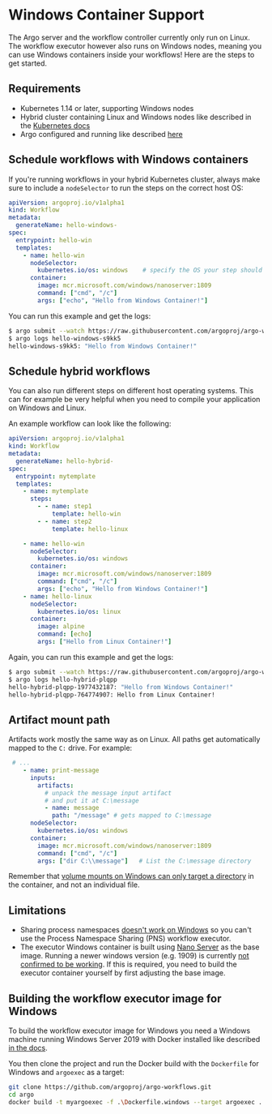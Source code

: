 # Windows Container Support

The Argo server and the workflow controller currently only run on Linux. The workflow executor however also runs on Windows nodes, meaning you can use Windows containers inside your workflows! Here are the steps to get started.

## Requirements

* Kubernetes 1.14 or later, supporting Windows nodes
* Hybrid cluster containing Linux and Windows nodes like described in the [Kubernetes docs](https://kubernetes.io/docs/setup/production-environment/windows/user-guide-windows-containers/)
* Argo configured and running like described [here](quick-start.md)

## Schedule workflows with Windows containers

If you're running workflows in your hybrid Kubernetes cluster, always make sure to include a `nodeSelector` to run the steps on the correct host OS:

```yaml
apiVersion: argoproj.io/v1alpha1
kind: Workflow
metadata:
  generateName: hello-windows-
spec:
  entrypoint: hello-win
  templates:
    - name: hello-win
      nodeSelector:
        kubernetes.io/os: windows    # specify the OS your step should run on
      container:
        image: mcr.microsoft.com/windows/nanoserver:1809
        command: ["cmd", "/c"]
        args: ["echo", "Hello from Windows Container!"]
```

You can run this example and get the logs:

```bash
$ argo submit --watch https://raw.githubusercontent.com/argoproj/argo-workflows/master/examples/hello-windows.yaml
$ argo logs hello-windows-s9kk5
hello-windows-s9kk5: "Hello from Windows Container!"
```

## Schedule hybrid workflows

You can also run different steps on different host operating systems. This can for example be very helpful when you need to compile your application on Windows and Linux.

An example workflow can look like the following:

```yaml
apiVersion: argoproj.io/v1alpha1
kind: Workflow
metadata:
  generateName: hello-hybrid-
spec:
  entrypoint: mytemplate
  templates:
    - name: mytemplate
      steps:
        - - name: step1
            template: hello-win
        - - name: step2
            template: hello-linux

    - name: hello-win
      nodeSelector:
        kubernetes.io/os: windows
      container:
        image: mcr.microsoft.com/windows/nanoserver:1809
        command: ["cmd", "/c"]
        args: ["echo", "Hello from Windows Container!"]
    - name: hello-linux
      nodeSelector:
        kubernetes.io/os: linux
      container:
        image: alpine
        command: [echo]
        args: ["Hello from Linux Container!"]
```

Again, you can run this example and get the logs:

```bash
$ argo submit --watch https://raw.githubusercontent.com/argoproj/argo-workflows/master/examples/hello-hybrid.yaml
$ argo logs hello-hybrid-plqpp
hello-hybrid-plqpp-1977432187: "Hello from Windows Container!"
hello-hybrid-plqpp-764774907: Hello from Linux Container!
```

## Artifact mount path

Artifacts work mostly the same way as on Linux. All paths get automatically mapped to the `C:` drive. For example:

```yaml
 # ...
    - name: print-message
      inputs:
        artifacts:
          # unpack the message input artifact
          # and put it at C:\message
          - name: message
            path: "/message" # gets mapped to C:\message
      nodeSelector:
        kubernetes.io/os: windows
      container:
        image: mcr.microsoft.com/windows/nanoserver:1809
        command: ["cmd", "/c"]
        args: ["dir C:\\message"]   # List the C:\message directory
```

Remember that [volume mounts on Windows can only target a directory](https://kubernetes.io/docs/setup/production-environment/windows/intro-windows-in-kubernetes/#storage) in the container, and not an individual file.

## Limitations

* Sharing process namespaces [doesn't work on Windows](https://kubernetes.io/docs/setup/production-environment/windows/intro-windows-in-kubernetes/#v1-pod) so you can't use the Process Namespace Sharing (PNS) workflow executor.
* The executor Windows container is built using [Nano Server](https://github.com/argoproj/argo-workflows/blob/b18b9920f678f420552864eccf3d4b98f3604cfa/Dockerfile.windows#L28) as the base image. Running a newer windows version (e.g. 1909) is currently [not confirmed to be working](https://github.com/argoproj/argo-workflows/issues/5376). If this is required, you need to build the executor container yourself by first adjusting the base image.

## Building the workflow executor image for Windows

To build the workflow executor image for Windows you need a Windows machine running Windows Server 2019 with Docker installed like described [in the docs](https://docs.docker.com/ee/docker-ee/windows/docker-ee/#install-docker-engine---enterprise).

You then clone the project and run the Docker build with the `Dockerfile` for Windows and `argoexec` as a target:

```bash
git clone https://github.com/argoproj/argo-workflows.git
cd argo
docker build -t myargoexec -f .\Dockerfile.windows --target argoexec .
```

